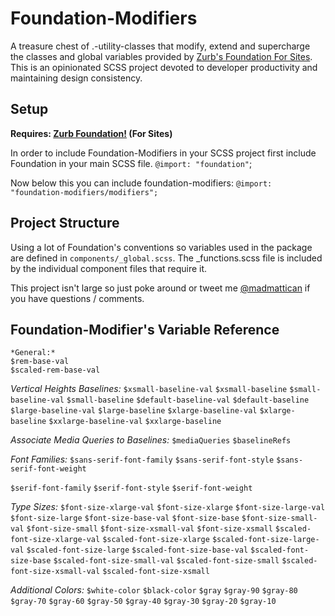 Foundation-Modifiers
====================

A treasure chest of .-utility-classes that modify, extend and supercharge the classes and global variables provided by [Zurb's Foundation For Sites](http://foundation.zurb.com). This is an opinionated SCSS project devoted to developer productivity and maintaining design consistency.


## Setup

__Requires: [Zurb Foundation!](http://foundation.zurb.com) (For Sites)__

In order to include Foundation-Modifiers in your SCSS project first include Foundation in your main SCSS file.
`@import: "foundation"`;

Now below this you can include foundation-modifiers:
`@import: "foundation-modifiers/modifiers";`


## Project Structure

Using a lot of Foundation's conventions so variables used in the package are defined in `components/_global.scss`.  The _functions.scss file is included by the individual component files that require it.

This project isn't large so just poke around or tweet me [@madmattican](http://twitter.com/madmattican) if you have questions / comments.


## Foundation-Modifier's Variable Reference

	*General:*
	$rem-base-val
	$scaled-rem-base-val

*Vertical Heights Baselines:*
`$xsmall-baseline-val`
`$xsmall-baseline`
`$small-baseline-val`
`$small-baseline`
`$default-baseline-val`
`$default-baseline`
`$large-baseline-val`
`$large-baseline`
`$xlarge-baseline-val`
`$xlarge-baseline`
`$xxlarge-baseline-val`
`$xxlarge-baseline`

*Associate Media Queries to Baselines:*
`$mediaQueries`
`$baselineRefs`

*Font Families:*
`$sans-serif-font-family`
`$sans-serif-font-style`
`$sans-serif-font-weight`

`$serif-font-family`
`$serif-font-style`
`$serif-font-weight`

*Type Sizes:*
`$font-size-xlarge-val`
`$font-size-xlarge`
`$font-size-large-val`
`$font-size-large`
`$font-size-base-val`
`$font-size-base`
`$font-size-small-val`
`$font-size-small`
`$font-size-xsmall-val`
`$font-size-xsmall`
`$scaled-font-size-xlarge-val`
`$scaled-font-size-xlarge`
`$scaled-font-size-large-val`
`$scaled-font-size-large`
`$scaled-font-size-base-val`
`$scaled-font-size-base`
`$scaled-font-size-small-val`
`$scaled-font-size-small`
`$scaled-font-size-xsmall-val`
`$scaled-font-size-xsmall`

*Additional Colors:*
`$white-color`
`$black-color`
`$gray`
`$gray-90`
`$gray-80`
`$gray-70`
`$gray-60`
`$gray-50`
`$gray-40`
`$gray-30`
`$gray-20`
`$gray-10`


<!-- ## Vertical Height Baselines -->

<!-- This is probably the most important part of Foundation-Modifiers -->
